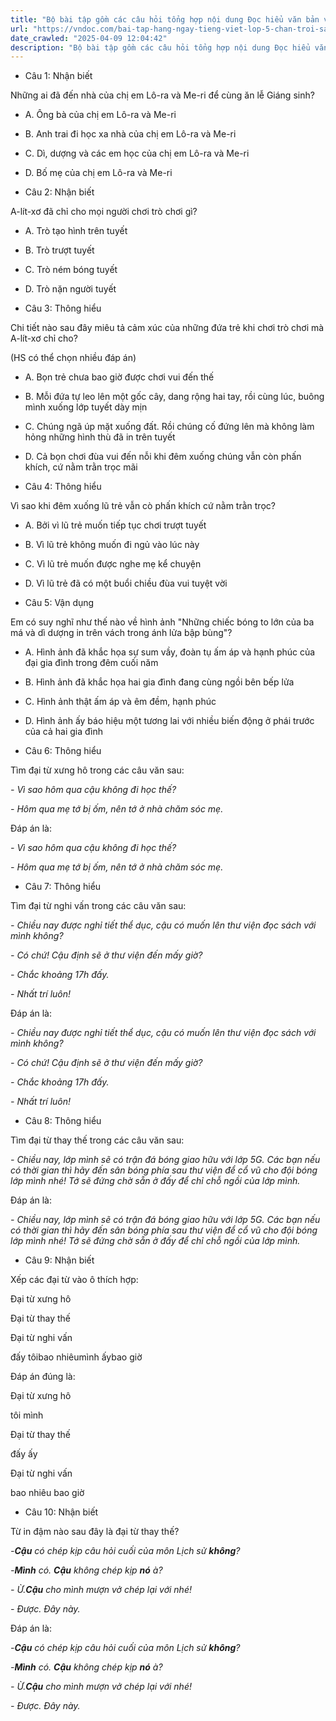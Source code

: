 ```yaml
---
title: "Bộ bài tập gồm các câu hỏi tổng hợp nội dung Đọc hiểu văn bản và Luyện từ và câu được học ở Tuần 12 trong chương trình Tiếng Việt lớp 5 Tập 1 Chân trời sáng tạo."
url: "https://vndoc.com/bai-tap-hang-ngay-tieng-viet-lop-5-chan-troi-sang-tao-tuan-12-thu-3-331639"
date_crawled: "2025-04-09 12:04:42"
description: "Bộ bài tập gồm các câu hỏi tổng hợp nội dung Đọc hiểu văn bản và Luyện từ và câu được học ở Tuần 12 trong chương trình Tiếng Việt lớp 5 Tập 1 Chân trời sáng tạo."
---
```


* Câu 1:  Nhận biết

Những ai đã đến nhà của chị em Lô-ra và Me-ri để cùng ăn lễ Giáng sinh?

  * A. Ông bà của chị em Lô-ra và Me-ri 
  * B. Anh trai đi học xa nhà của chị em Lô-ra và Me-ri 
  * C. Dì, dượng và các em học của chị em Lô-ra và Me-ri 
  * D. Bố mẹ của chị em Lô-ra và Me-ri 



* Câu 2:  Nhận biết

A-lít-xơ đã chỉ cho mọi người chơi trò chơi gì?

  * A. Trò tạo hình trên tuyết 
  * B. Trò trượt tuyết 
  * C. Trò ném bóng tuyết 
  * D. Trò nặn người tuyết 



* Câu 3:  Thông hiểu

Chi tiết nào sau đây miêu tả cảm xúc của những đứa trẻ khi chơi trò chơi mà A-lít-xơ chỉ cho?

(HS có thể chọn nhiều đáp án)

  * A. Bọn trẻ chưa bao giờ được chơi vui đến thế 
  * B. Mỗi đứa tự leo lên một gốc cây, dang rộng hai tay, rồi cùng lúc, buông mình xuống lớp tuyết dày mịn 
  * C. Chúng ngã úp mặt xuống đất. Rồi chúng cố đứng lên mà không làm hỏng những hình thù đã in trên tuyết 
  * D. Cả bọn chơi đùa vui đến nỗi khi đêm xuống chúng vẫn còn phấn khích, cứ nằm trằn trọc mãi 



* Câu 4:  Thông hiểu

Vì sao khi đêm xuống lũ trẻ vẫn cò phấn khích cứ nằm trằn trọc?

  * A. Bởi vì lũ trẻ muốn tiếp tục chơi trượt tuyết 
  * B. Vì lũ trẻ không muốn đi ngủ vào lúc này 
  * C. Vì lũ trẻ muốn được nghe mẹ kể chuyện 
  * D. Vì lũ trẻ đã có một buổi chiều đùa vui tuyệt vời 



* Câu 5:  Vận dụng

Em có suy nghĩ như thế nào về hình ảnh "Những chiếc bóng to lớn của ba má và dì dượng in trên vách trong ánh lửa bập bùng"?

  * A. Hình ảnh đã khắc họa sự sum vầy, đoàn tụ ấm áp và hạnh phúc của đại gia đình trong đêm cuối năm 
  * B. Hình ảnh đã khắc họa hai gia đình đang cùng ngồi bên bếp lửa 
  * C. Hình ảnh thật ấm áp và êm đềm, hạnh phúc 
  * D. Hình ảnh ấy báo hiệu một tương lai với nhiều biến động ở phái trước của cả hai gia đình 



* Câu 6:  Thông hiểu

Tìm đại từ xưng hô trong các câu văn sau:

_- Vì sao hôm qua cậu không đi học thế?_

_- Hôm qua mẹ tớ bị ốm, nên tớ ở nhà chăm sóc mẹ._

Đáp án là:

_- Vì sao hôm qua cậu không đi học thế?_

_- Hôm qua mẹ tớ bị ốm, nên tớ ở nhà chăm sóc mẹ._

* Câu 7:  Thông hiểu

Tìm đại từ nghi vấn trong các câu văn sau:

_- Chiều nay được nghỉ tiết thể dục, cậu có muốn lên thư viện đọc sách với mình không?_

_- Có chứ! Cậu định sẽ ở thư viện đến mấy giờ?_

_- Chắc khoảng 17h đấy._

_- Nhất trí luôn!_

Đáp án là:

_- Chiều nay được nghỉ tiết thể dục, cậu có muốn lên thư viện đọc sách với mình không?_

_- Có chứ! Cậu định sẽ ở thư viện đến mấy giờ?_

_- Chắc khoảng 17h đấy._

_- Nhất trí luôn!_

* Câu 8:  Thông hiểu

Tìm đại từ thay thế trong các câu văn sau:

_- Chiều nay, lớp mình sẽ có trận đá bóng giao hữu với lớp 5G. Các bạn nếu có thời gian thì hãy đến sân bóng phía sau thư viện để cổ vũ cho đội bóng lớp mình nhé! Tớ sẽ đứng chờ sẵn ở đấy để chỉ chỗ ngồi của lớp mình._

Đáp án là:

_- Chiều nay, lớp mình sẽ có trận đá bóng giao hữu với lớp 5G. Các bạn nếu có thời gian thì hãy đến sân bóng phía sau thư viện để cổ vũ cho đội bóng lớp mình nhé! Tớ sẽ đứng chờ sẵn ở đấy để chỉ chỗ ngồi của lớp mình._

* Câu 9:  Nhận biết

Xếp các đại từ vào ô thích hợp:

Đại từ xưng hô

Đại từ thay thế

Đại từ nghi vấn

đấy tôibao nhiêumình ấybao giờ

Đáp án đúng là:

Đại từ xưng hô

tôi mình

Đại từ thay thế

đấy ấy

Đại từ nghi vấn

bao nhiêu bao giờ

* Câu 10:  Nhận biết

Từ in đậm nào sau đây là đại từ thay thế?

_-**Cậu** có chép kịp câu hỏi cuối của môn Lịch sử **không**?_

_-**Mình** có. **Cậu** không chép kịp **nó** à?_

_\- Ừ.**Cậu** cho mình mượn vở chép lại với nhé!_

_\- Được. Đây này._

Đáp án là:

_-**Cậu** có chép kịp câu hỏi cuối của môn Lịch sử **không**?_

_-**Mình** có. **Cậu** không chép kịp **nó** à?_

_\- Ừ.**Cậu** cho mình mượn vở chép lại với nhé!_

_\- Được. Đây này._
